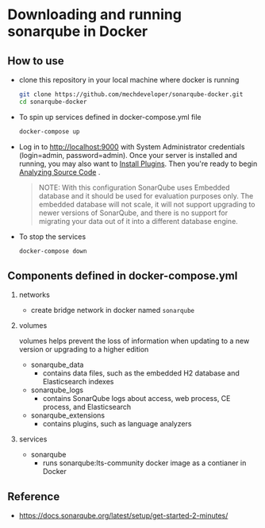 # Downloading and running sonarqube in Docker

## How to use
- clone this repository in your local machine where docker is running
    ```bash
    git clone https://github.com/mechdeveloper/sonarqube-docker.git
    cd sonarqube-docker
    ```
- To spin up services defined in docker-compose.yml file
    ```bash
    docker-compose up
    ```
- Log in to <http://localhost:9000> with System Administrator credentials (login=admin, password=admin).
Once your server is installed and running, you may also want to [Install Plugins](https://docs.sonarqube.org/latest/setup/install-plugin/). Then you're ready to begin [Analyzing Source Code](https://docs.sonarqube.org/latest/analysis/overview/) .

  > NOTE: With this configuration SonarQube uses Embedded database and it should be used for evaluation purposes only.
  The embedded database will not scale, it will not support upgrading to newer versions of SonarQube, and there is no support for migrating your data out of it into a different database engine.

- To stop the services
    ```bash
    docker-compose down
    ```

## Components defined in docker-compose.yml
1. networks
    - create bridge network in docker named `sonarqube`

2. volumes

   volumes helps prevent the loss of information when updating to a new version or upgrading to a higher edition

    - sonarqube_data
      - contains data files, such as the embedded H2 database and Elasticsearch indexes
    - sonarqube_logs
      - contains SonarQube logs about access, web process, CE process, and Elasticsearch
    - sonarqube_extensions
      - contains plugins, such as language analyzers

3. services
    - sonarqube
      - runs sonarqube:lts-community docker image as a contianer in Docker

## Reference
- <https://docs.sonarqube.org/latest/setup/get-started-2-minutes/>
